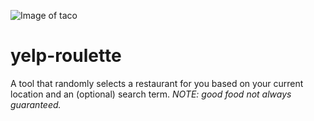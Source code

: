 ![Image of taco](https://emojipedia-us.s3.dualstack.us-west-1.amazonaws.com/thumbs/120/microsoft/209/taco_1f32e.png)
# yelp-roulette

A tool that randomly selects a restaurant for you based on your current location and an (optional) search term. *NOTE: good food not always guaranteed.*
